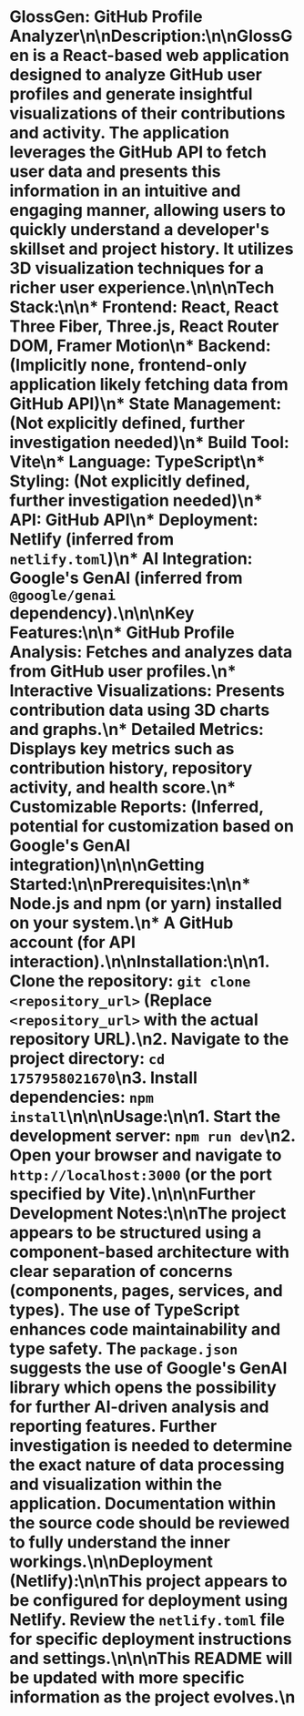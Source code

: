 # GlossGen: GitHub Profile Analyzer\n\n**Description:**\n\nGlossGen is a React-based web application designed to analyze GitHub user profiles and generate insightful visualizations of their contributions and activity.  The application leverages the GitHub API to fetch user data and presents this information in an intuitive and engaging manner, allowing users to quickly understand a developer's skillset and project history.  It utilizes 3D visualization techniques for a richer user experience.\n\n\n**Tech Stack:**\n\n* **Frontend:** React, React Three Fiber, Three.js, React Router DOM, Framer Motion\n* **Backend:**  (Implicitly none, frontend-only application likely fetching data from GitHub API)\n* **State Management:** (Not explicitly defined, further investigation needed)\n* **Build Tool:** Vite\n* **Language:** TypeScript\n* **Styling:** (Not explicitly defined, further investigation needed)\n* **API:** GitHub API\n* **Deployment:** Netlify (inferred from `netlify.toml`)\n* **AI Integration:**  Google's GenAI (inferred from `@google/genai` dependency).\n\n\n**Key Features:**\n\n* **GitHub Profile Analysis:**  Fetches and analyzes data from GitHub user profiles.\n* **Interactive Visualizations:** Presents contribution data using 3D charts and graphs.\n* **Detailed Metrics:** Displays key metrics such as contribution history, repository activity, and health score.\n* **Customizable Reports:** (Inferred, potential for customization based on Google's GenAI integration)\n\n\n**Getting Started:**\n\n**Prerequisites:**\n\n* Node.js and npm (or yarn) installed on your system.\n* A GitHub account (for API interaction).\n\n**Installation:**\n\n1. Clone the repository:  `git clone <repository_url>` (Replace `<repository_url>` with the actual repository URL).\n2. Navigate to the project directory: `cd 1757958021670`\n3. Install dependencies: `npm install`\n\n\n**Usage:**\n\n1. Start the development server: `npm run dev`\n2. Open your browser and navigate to `http://localhost:3000` (or the port specified by Vite).\n\n\n**Further Development Notes:**\n\nThe project appears to be structured using a component-based architecture with clear separation of concerns (components, pages, services, and types).  The use of TypeScript enhances code maintainability and type safety.  The `package.json` suggests the use of Google's GenAI library which opens the possibility for further AI-driven analysis and reporting features.  Further investigation is needed to determine the exact nature of data processing and visualization within the application.  Documentation within the source code should be reviewed to fully understand the inner workings.\n\n**Deployment (Netlify):**\n\nThis project appears to be configured for deployment using Netlify.  Review the `netlify.toml` file for specific deployment instructions and settings.\n\n\nThis README will be updated with more specific information as the project evolves.\n
